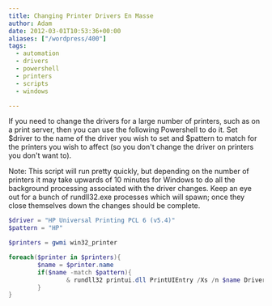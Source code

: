 ```yaml
---
title: Changing Printer Drivers En Masse
author: Adam
date: 2012-03-01T10:53:36+00:00
aliases: ["/wordpress/400"]
tags:
  - automation
  - drivers
  - powershell
  - printers
  - scripts
  - windows

---
```

If you need to change the drivers for a large number of printers, such as on a print server, then you can use the following Powershell to do it. Set $driver to the name of the driver you wish to set and $pattern to match for the printers you wish to affect (so you don't change the driver on printers you don't want to).

Note: This script will run pretty quickly, but depending on the number of printers it may take upwards of 10 minutes for Windows to do all the background processing associated with the driver changes. Keep an eye out for a bunch of rundll32.exe processes which will spawn; once they close themselves down the changes should be complete.

```powershell
$driver = "HP Universal Printing PCL 6 (v5.4)"
$pattern = "HP"

$printers = gwmi win32_printer

foreach($printer in $printers){
        $name = $printer.name
        if($name -match $pattern){
                & rundll32 printui.dll PrintUIEntry /Xs /n $name DriverName $driver
        }
}
```

